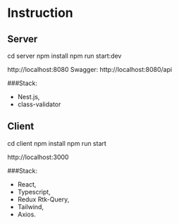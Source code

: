 # Instruction

## Server
cd server
npm install
npm run start:dev

http://localhost:8080
Swagger: http://localhost:8080/api

###Stack: 
* Nest.js,
* class-validator

## Client

cd client
npm install
npm run start

http://localhost:3000

###Stack: 
* React,
* Typescript,
* Redux Rtk-Query,
* Tailwind,
* Axios.
